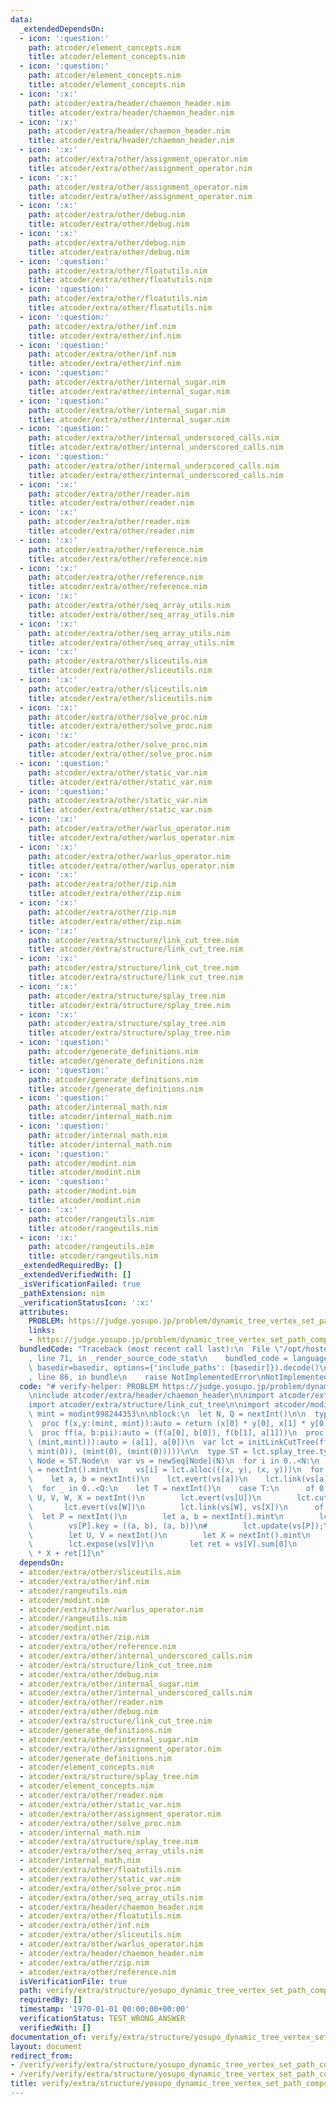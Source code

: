 ```yaml
---
data:
  _extendedDependsOn:
  - icon: ':question:'
    path: atcoder/element_concepts.nim
    title: atcoder/element_concepts.nim
  - icon: ':question:'
    path: atcoder/element_concepts.nim
    title: atcoder/element_concepts.nim
  - icon: ':x:'
    path: atcoder/extra/header/chaemon_header.nim
    title: atcoder/extra/header/chaemon_header.nim
  - icon: ':x:'
    path: atcoder/extra/header/chaemon_header.nim
    title: atcoder/extra/header/chaemon_header.nim
  - icon: ':x:'
    path: atcoder/extra/other/assignment_operator.nim
    title: atcoder/extra/other/assignment_operator.nim
  - icon: ':x:'
    path: atcoder/extra/other/assignment_operator.nim
    title: atcoder/extra/other/assignment_operator.nim
  - icon: ':x:'
    path: atcoder/extra/other/debug.nim
    title: atcoder/extra/other/debug.nim
  - icon: ':x:'
    path: atcoder/extra/other/debug.nim
    title: atcoder/extra/other/debug.nim
  - icon: ':question:'
    path: atcoder/extra/other/floatutils.nim
    title: atcoder/extra/other/floatutils.nim
  - icon: ':question:'
    path: atcoder/extra/other/floatutils.nim
    title: atcoder/extra/other/floatutils.nim
  - icon: ':question:'
    path: atcoder/extra/other/inf.nim
    title: atcoder/extra/other/inf.nim
  - icon: ':question:'
    path: atcoder/extra/other/inf.nim
    title: atcoder/extra/other/inf.nim
  - icon: ':question:'
    path: atcoder/extra/other/internal_sugar.nim
    title: atcoder/extra/other/internal_sugar.nim
  - icon: ':question:'
    path: atcoder/extra/other/internal_sugar.nim
    title: atcoder/extra/other/internal_sugar.nim
  - icon: ':question:'
    path: atcoder/extra/other/internal_underscored_calls.nim
    title: atcoder/extra/other/internal_underscored_calls.nim
  - icon: ':question:'
    path: atcoder/extra/other/internal_underscored_calls.nim
    title: atcoder/extra/other/internal_underscored_calls.nim
  - icon: ':x:'
    path: atcoder/extra/other/reader.nim
    title: atcoder/extra/other/reader.nim
  - icon: ':x:'
    path: atcoder/extra/other/reader.nim
    title: atcoder/extra/other/reader.nim
  - icon: ':x:'
    path: atcoder/extra/other/reference.nim
    title: atcoder/extra/other/reference.nim
  - icon: ':x:'
    path: atcoder/extra/other/reference.nim
    title: atcoder/extra/other/reference.nim
  - icon: ':x:'
    path: atcoder/extra/other/seq_array_utils.nim
    title: atcoder/extra/other/seq_array_utils.nim
  - icon: ':x:'
    path: atcoder/extra/other/seq_array_utils.nim
    title: atcoder/extra/other/seq_array_utils.nim
  - icon: ':x:'
    path: atcoder/extra/other/sliceutils.nim
    title: atcoder/extra/other/sliceutils.nim
  - icon: ':x:'
    path: atcoder/extra/other/sliceutils.nim
    title: atcoder/extra/other/sliceutils.nim
  - icon: ':x:'
    path: atcoder/extra/other/solve_proc.nim
    title: atcoder/extra/other/solve_proc.nim
  - icon: ':x:'
    path: atcoder/extra/other/solve_proc.nim
    title: atcoder/extra/other/solve_proc.nim
  - icon: ':question:'
    path: atcoder/extra/other/static_var.nim
    title: atcoder/extra/other/static_var.nim
  - icon: ':question:'
    path: atcoder/extra/other/static_var.nim
    title: atcoder/extra/other/static_var.nim
  - icon: ':x:'
    path: atcoder/extra/other/warlus_operator.nim
    title: atcoder/extra/other/warlus_operator.nim
  - icon: ':x:'
    path: atcoder/extra/other/warlus_operator.nim
    title: atcoder/extra/other/warlus_operator.nim
  - icon: ':x:'
    path: atcoder/extra/other/zip.nim
    title: atcoder/extra/other/zip.nim
  - icon: ':x:'
    path: atcoder/extra/other/zip.nim
    title: atcoder/extra/other/zip.nim
  - icon: ':x:'
    path: atcoder/extra/structure/link_cut_tree.nim
    title: atcoder/extra/structure/link_cut_tree.nim
  - icon: ':x:'
    path: atcoder/extra/structure/link_cut_tree.nim
    title: atcoder/extra/structure/link_cut_tree.nim
  - icon: ':x:'
    path: atcoder/extra/structure/splay_tree.nim
    title: atcoder/extra/structure/splay_tree.nim
  - icon: ':x:'
    path: atcoder/extra/structure/splay_tree.nim
    title: atcoder/extra/structure/splay_tree.nim
  - icon: ':question:'
    path: atcoder/generate_definitions.nim
    title: atcoder/generate_definitions.nim
  - icon: ':question:'
    path: atcoder/generate_definitions.nim
    title: atcoder/generate_definitions.nim
  - icon: ':question:'
    path: atcoder/internal_math.nim
    title: atcoder/internal_math.nim
  - icon: ':question:'
    path: atcoder/internal_math.nim
    title: atcoder/internal_math.nim
  - icon: ':question:'
    path: atcoder/modint.nim
    title: atcoder/modint.nim
  - icon: ':question:'
    path: atcoder/modint.nim
    title: atcoder/modint.nim
  - icon: ':x:'
    path: atcoder/rangeutils.nim
    title: atcoder/rangeutils.nim
  - icon: ':x:'
    path: atcoder/rangeutils.nim
    title: atcoder/rangeutils.nim
  _extendedRequiredBy: []
  _extendedVerifiedWith: []
  _isVerificationFailed: true
  _pathExtension: nim
  _verificationStatusIcon: ':x:'
  attributes:
    PROBLEM: https://judge.yosupo.jp/problem/dynamic_tree_vertex_set_path_composite
    links:
    - https://judge.yosupo.jp/problem/dynamic_tree_vertex_set_path_composite
  bundledCode: "Traceback (most recent call last):\n  File \"/opt/hostedtoolcache/Python/3.9.6/x64/lib/python3.9/site-packages/onlinejudge_verify/documentation/build.py\"\
    , line 71, in _render_source_code_stat\n    bundled_code = language.bundle(stat.path,\
    \ basedir=basedir, options={'include_paths': [basedir]}).decode()\n  File \"/opt/hostedtoolcache/Python/3.9.6/x64/lib/python3.9/site-packages/onlinejudge_verify/languages/nim.py\"\
    , line 86, in bundle\n    raise NotImplementedError\nNotImplementedError\n"
  code: "# verify-helper: PROBLEM https://judge.yosupo.jp/problem/dynamic_tree_vertex_set_path_composite\n\
    \ninclude atcoder/extra/header/chaemon_header\n\nimport atcoder/extra/structure/splay_tree\n\
    import atcoder/extra/structure/link_cut_tree\n\nimport atcoder/modint\n\ntype\
    \ mint = modint998244353\n\nblock:\n  let N, Q = nextInt()\n\n  type pii = ((mint,mint),(mint,mint))\n\
    \  proc f(x,y:(mint, mint)):auto = return (x[0] * y[0], x[1] * y[0] + y[1])\n\
    \  proc ff(a, b:pii):auto = (f(a[0], b[0]), f(b[1], a[1]))\n  proc flip(a:((mint,mint),\
    \ (mint,mint))):auto = (a[1], a[0])\n  var lct = initLinkCutTree(ff, flip, ((mint(0),\
    \ mint(0)), (mint(0), (mint(0)))))\n\n  type ST = lct.splay_tree.type\n  type\
    \ Node = ST.Node\n  var vs = newSeq[Node](N)\n  for i in 0..<N:\n    let x, y\
    \ = nextInt().mint\n    vs[i] = lct.alloc(((x, y), (x, y)))\n  for i in 1..<N:\n\
    \    let a, b = nextInt()\n    lct.evert(vs[a])\n    lct.link(vs[a], vs[b])\n\n\
    \  for _ in 0..<Q:\n    let T = nextInt()\n    case T:\n      of 0:\n        let\
    \ U, V, W, X = nextInt()\n        lct.evert(vs[U])\n        lct.cut(vs[V])\n \
    \       lct.evert(vs[W])\n        lct.link(vs[W], vs[X])\n      of 1:\n      \
    \  let P = nextInt()\n        let a, b = nextInt().mint\n        lct.expose(vs[P])\n\
    \        vs[P].key = ((a, b), (a, b))\n#        lct.update(vs[P]);\n      else:\n\
    \        let U, V = nextInt()\n        let X = nextInt().mint\n        lct.evert(vs[U])\n\
    \        lct.expose(vs[V])\n        let ret = vs[V].sum[0]\n        echo ret[0]\
    \ * X + ret[1]\n"
  dependsOn:
  - atcoder/extra/other/sliceutils.nim
  - atcoder/extra/other/inf.nim
  - atcoder/rangeutils.nim
  - atcoder/modint.nim
  - atcoder/extra/other/warlus_operator.nim
  - atcoder/rangeutils.nim
  - atcoder/modint.nim
  - atcoder/extra/other/zip.nim
  - atcoder/extra/other/reference.nim
  - atcoder/extra/other/internal_underscored_calls.nim
  - atcoder/extra/structure/link_cut_tree.nim
  - atcoder/extra/other/debug.nim
  - atcoder/extra/other/internal_sugar.nim
  - atcoder/extra/other/internal_underscored_calls.nim
  - atcoder/extra/other/reader.nim
  - atcoder/extra/other/debug.nim
  - atcoder/extra/structure/link_cut_tree.nim
  - atcoder/generate_definitions.nim
  - atcoder/extra/other/internal_sugar.nim
  - atcoder/extra/other/assignment_operator.nim
  - atcoder/generate_definitions.nim
  - atcoder/element_concepts.nim
  - atcoder/extra/structure/splay_tree.nim
  - atcoder/element_concepts.nim
  - atcoder/extra/other/reader.nim
  - atcoder/extra/other/static_var.nim
  - atcoder/extra/other/assignment_operator.nim
  - atcoder/extra/other/solve_proc.nim
  - atcoder/internal_math.nim
  - atcoder/extra/structure/splay_tree.nim
  - atcoder/extra/other/seq_array_utils.nim
  - atcoder/internal_math.nim
  - atcoder/extra/other/floatutils.nim
  - atcoder/extra/other/static_var.nim
  - atcoder/extra/other/solve_proc.nim
  - atcoder/extra/other/seq_array_utils.nim
  - atcoder/extra/header/chaemon_header.nim
  - atcoder/extra/other/floatutils.nim
  - atcoder/extra/other/inf.nim
  - atcoder/extra/other/sliceutils.nim
  - atcoder/extra/other/warlus_operator.nim
  - atcoder/extra/header/chaemon_header.nim
  - atcoder/extra/other/zip.nim
  - atcoder/extra/other/reference.nim
  isVerificationFile: true
  path: verify/extra/structure/yosupo_dynamic_tree_vertex_set_path_composite_link_cut_tree_test.nim
  requiredBy: []
  timestamp: '1970-01-01 00:00:00+00:00'
  verificationStatus: TEST_WRONG_ANSWER
  verifiedWith: []
documentation_of: verify/extra/structure/yosupo_dynamic_tree_vertex_set_path_composite_link_cut_tree_test.nim
layout: document
redirect_from:
- /verify/verify/extra/structure/yosupo_dynamic_tree_vertex_set_path_composite_link_cut_tree_test.nim
- /verify/verify/extra/structure/yosupo_dynamic_tree_vertex_set_path_composite_link_cut_tree_test.nim.html
title: verify/extra/structure/yosupo_dynamic_tree_vertex_set_path_composite_link_cut_tree_test.nim
---
```

